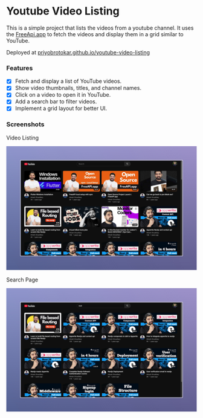 # Youtube Video Listing
This is a simple project that lists the videos from a youtube channel. It uses the [FreeApi.app](https://api.freeapi.app/api/v1/public/youtube/videos) to fetch the videos and display them in a grid similar to YouTube.

Deployed at [priyobrotokar.github.io/youtube-video-listing](https://priyobrotokar.github.io/youtube-video-listing)

### Features
- [x] Fetch and display a list of YouTube videos.
- [x] Show video thumbnails, titles, and channel names.
- [x] Click on a video to open it in YouTube.
- [x] Add a search bar to filter videos.
- [x] Implement a grid layout for better UI.

### Screenshots

Video Listing

![UI](https://raw.githubusercontent.com/PriyobrotoKar/youtube-video-listing/refs/heads/main/public/screenshot-ui.jpeg)

Search Page

![Search](https://raw.githubusercontent.com/PriyobrotoKar/youtube-video-listing/refs/heads/main/public/screenshot-search.jpeg)

